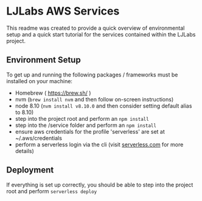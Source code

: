 # LJLabs AWS Services

This readme was created to provide a quick overview of environmental setup and a quick start tutorial for the services contained within the LJLabs project.

## Environment Setup
To get up and running the following packages / frameworks must be installed on your machine:

 - Homebrew ( https://brew.sh/ )
 - nvm (`brew install nvm` and then follow on-screen instructions)
 - node 8.10 (`nvm install v8.10.0` and then consider setting default alias to 8.10)
 - step into the project root and perform an `npm install`
 - step into the /service folder and perform an `npm install` 
 - ensure aws credentials for the profile 'serverless' are set at ~/.aws/credentials
 - perform a serverless login via the cli (visit [serverless.com](serverless.com) for more details)

## Deployment

If everything is set up correctly, you should be able to step into the project root and perform `serverless deploy`